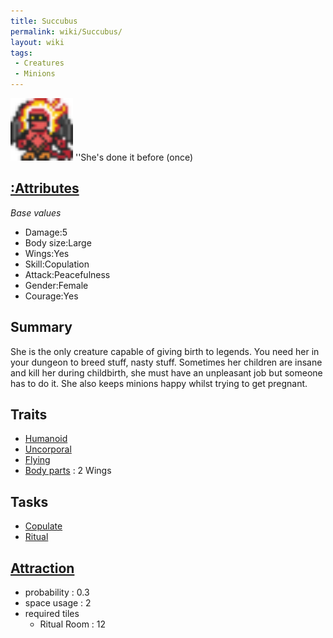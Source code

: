```yaml
---
title: Succubus
permalink: wiki/Succubus/
layout: wiki
tags:
 - Creatures
 - Minions
---
```


<img src="succubussmall.png" title="fig:succubussmall.png" alt="succubussmall.png" width="100" />
''She's done it before (once)

[:Attributes](:Attributes "wikilink")
-------------------------------------

*Base values*

-   Damage:5
-   Body size:Large
-   Wings:Yes
-   Skill:Copulation
-   Attack:Peacefulness
-   Gender:Female
-   Courage:Yes

Summary
-------

She is the only creature capable of giving birth to legends. You need
her in your dungeon to breed stuff, nasty stuff. Sometimes her children
are insane and kill her during childbirth, she must have an unpleasant
job but someone has to do it. She also keeps minions happy whilst trying
to get pregnant.

Traits
------

-   [Humanoid](:Traits#Humanoid "wikilink")
-   [Uncorporal](:Traits#Uncorporal "wikilink")
-   [Flying](:Traits#Flying "wikilink")
-   [Body parts](:Attributes#Body_Parts "wikilink") : 2 Wings

Tasks
-----

-   [Copulate](:Skills#Copulate "wikilink")
-   [Ritual](:Ritual_Room "wikilink")

[Attraction](:Immigration "wikilink")
-------------------------------------

-   probability : 0.3
-   space usage : 2
-   required tiles
    -   Ritual Room : 12

